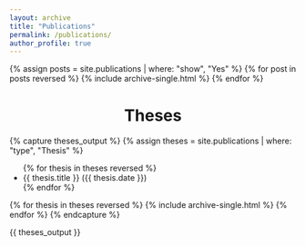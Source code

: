 ```yaml
---
layout: archive
title: "Publications"
permalink: /publications/
author_profile: true
---
```

<!--
{% if author.googlescholar %}
  You can also find my articles on <u><a href="{{author.googlescholar}}">my Google Scholar profile</a>.</u>
{% endif %}

{% include base_path %}
{% for post in site.publications reversed %}
  {% include archive-single.html %}
{% endfor %}
-->
{% assign posts = site.publications | where: "show", "Yes"  %}
{% for post in posts reversed %}
  {% include archive-single.html %}
{% endfor %}

<h1 style="text-align:center; margin-top:40px;">Theses</h1>
{% capture theses_output %}
{% assign theses = site.publications | where: "type", "Thesis" %}
<ul>
{% for thesis in theses reversed %}
  <li>{{ thesis.title }} ({{ thesis.date }})</li>
{% endfor %}
</ul>
{% for thesis in theses reversed %}
  {% include archive-single.html %}
{% endfor %}
{% endcapture %}

{{ theses_output }}